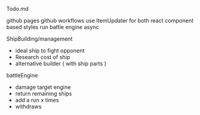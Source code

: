 Todo.md

github pages
github workflows
use ItemUpdater for both
react component based styles
run battle engine async

ShipBuilding/management
 - ideal ship to fight opponent
 - Research cost of ship
 - alternative builder ( with ship parts )

battleEngine
 - damage target engine
 - return remaining ships
 - add a run x times
 - withdraws 

